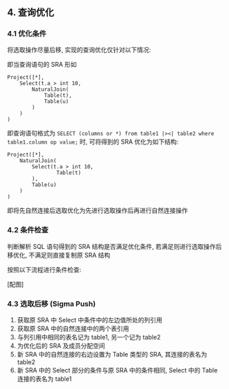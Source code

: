 #

## 4. 查询优化

### 4.1 优化条件

将选取操作尽量后移, 实现的查询优化仅针对以下情况:

即当查询语句的 SRA 形如

```
Project([*],
    Select(t.a > int 10,
        NaturalJoin(
            Table(t),
            Table(u)
        )
    )
)
```

即查询语句格式为 `SELECT (columns or *) from table1 |><| table2 where table1.column op value;` 时, 可将得到的 SRA 优化为如下结构:

```
Project([*],
    NaturalJoin(
        Select(t.a > int 10,
                Table(t)
        ),
        Table(u)
    )
)
```

即将先自然连接后选取优化为先进行选取操作后再进行自然连接操作

### 4.2 条件检查

判断解析 SQL 语句得到的 SRA 结构是否满足优化条件,
若满足则进行选取操作后移优化, 不满足则直接复制原 SRA 结构

按照以下流程进行条件检查:

[配图]

### 4.3 选取后移 (Sigma Push)

1. 获取原 SRA 中 Select 中条件中的左边值所处的列引用
2. 获取原 SRA 中的自然连接中的两个表引用
3. 与列引用中相同的表名记为 table1, 另一个记为 table2
4. 为优化后的 SRA 及成员分配空间
5. 新 SRA 中的自然连接的右边设置为 Table 类型的 SRA, 其连接的表名为 table2
6. 新 SRA 中的 Select 部分的条件与原 SRA 中的条件相同, Select 中的 Table 连接的表名为 table1
